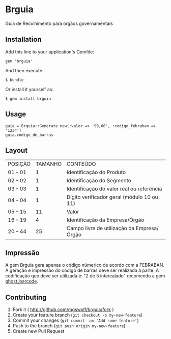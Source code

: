 # Brguia

Guia de Recolhimento para orgãos governamentais

## Installation

Add this line to your application's Gemfile:

    gem 'brguia'

And then execute:

    $ bundle

Or install it yourself as:

    $ gem install brguia

## Usage

    guia = Brguia::Generate.new(:valor => '99,00', :codigo_febraban => '1234')
    guia.codigo_de_barras

## Layout

  <table>
    <tr>
      <td>POSIÇÃO</td>
      <td>TAMANHO</td>
      <td>CONTEÚDO</td>
    </tr>
    <tr>
      <td>01 – 01</td>
      <td>1</td>
      <td>Identificação do Produto</td>
    </tr>
    <tr>
      <td>02 – 02</td>
      <td>1</td>
      <td>Identificação do Segmento </td>
    </tr>
    <tr>
      <td>03 – 03</td>
      <td>1</td>
      <td> Identificação do valor real ou referência </td>
    </tr>
    <tr>
      <td>04 – 04</td>
      <td>1</td>
      <td>Dígito verificador geral (módulo 10 ou 11) </td>
    </tr>
    <tr>
      <td>05 – 15</td>
      <td>11</td>
      <td>Valor </td>
    </tr>
    <tr>
      <td>16 – 19</td>
      <td>4</td>
      <td>Identificação da Empresa/Órgão </td>
    </tr>
    <tr>
      <td>20 – 44</td>
      <td>25</td>
      <td>Campo livre de utilização da Empresa/Órgão </td>
    </tr>
  </table>

## Impressão
  A gem Brguia gera apenas o código númerico de acordo com a FEBRABAN.
  A geração e impressão do código de barras deve ser realizada à parte.
  A codificação que deve ser utilizada é: "2 de 5 intercalado"
  recomendo a gem [ghost_barcode](http://github.com/shairontoledo/rghost-barcode "RGhost Barcode").


## Contributing

1. Fork it ( http://github.com/mgswolf/brguia/fork )
2. Create your feature branch (`git checkout -b my-new-feature`)
3. Commit your changes (`git commit -am 'Add some feature'`)
4. Push to the branch (`git push origin my-new-feature`)
5. Create new Pull Request
